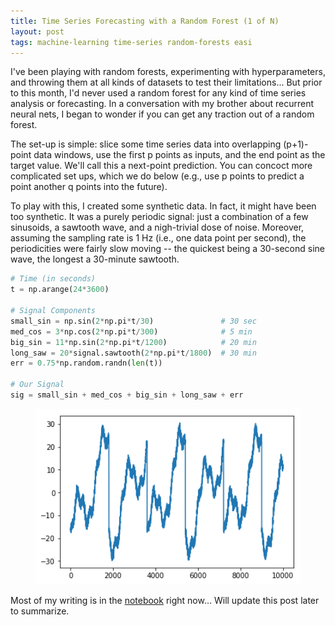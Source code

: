 ```yaml
---
title: Time Series Forecasting with a Random Forest (1 of N)
layout: post
tags: machine-learning time-series random-forests easi
---
```


I've been playing with random forests, experimenting with hyperparameters, and throwing them at all kinds of
datasets to test their limitations... But prior to this month, I'd never used a random forest for any kind of time 
series analysis or forecasting.  In a conversation with my brother about recurrent neural nets, I began to
wonder if you can get any traction out of a random forest.

The set-up is simple: slice some time series data into overlapping (p+1)-point data windows, use the first
p points as inputs, and the end point as the target value.  We'll call this a next-point prediction.  You 
can concoct more complicated set ups, which we do below (e.g., use p points to predict a point another
q points into the future).  

To play with this, I created some synthetic data.  In fact, it might have been too synthetic. It was a purely
periodic signal: just a combination of a few sinusoids, a sawtooth wave, and a nigh-trivial dose of noise.  Moreover,
assuming the sampling rate is 1 Hz (i.e., one data point per second), the periodicities were fairly slow 
moving -- the quickest being a 30-second sine wave, the longest a 30-minute sawtooth.  

```python
# Time (in seconds)
t = np.arange(24*3600)

# Signal Components
small_sin = np.sin(2*np.pi*t/30)               # 30 sec
med_cos = 3*np.cos(2*np.pi*t/300)              # 5 min
big_sin = 11*np.sin(2*np.pi*t/1200)            # 20 min
long_saw = 20*signal.sawtooth(2*np.pi*t/1800)  # 30 min
err = 0.75*np.random.randn(len(t))

# Our Signal
sig = small_sin + med_cos + big_sin + long_saw + err
```

<figure>
<img src="/images/2019-09-13__Time-Series__Simple-Signal.png" alt="inner-product" width="600vw" width="300"/>
</figure>


Most of my writing is in the [notebook](https://github.com/krbnite/krbnite.github.io/blob/master/_notebooks/2019-09-13-Next-Point-Forecast-with-RF.ipynb)
right now... Will update this post later to summarize.
